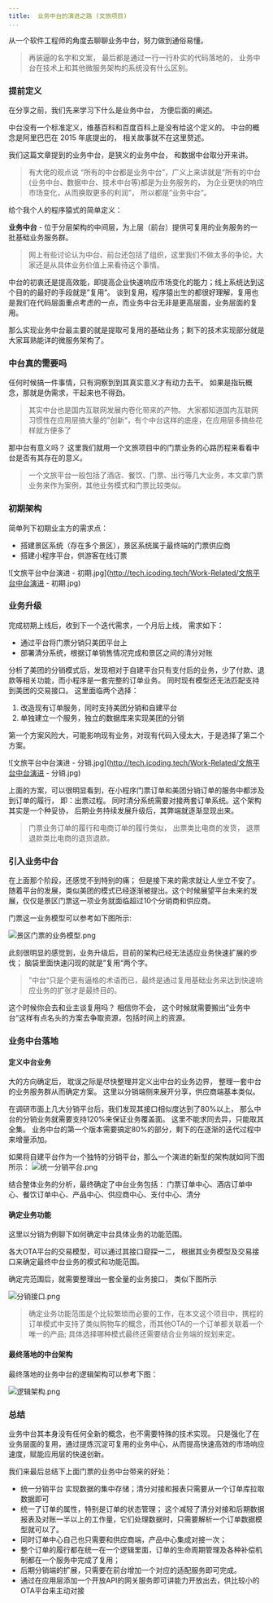 ```yaml
---
title:  业务中台的演进之路 (文旅项目)
...
```


从一个软件工程师的角度去聊聊业务中台，努力做到通俗易懂。 

> 再装逼的名字和文案， 最后都是通过一行一行朴实的代码落地的， 业务中台在技术上和其他微服务架构的系统没有什么区别。

### 提前定义

在分享之前，我们先来学习下什么是业务中台， 方便后面的阐述。 

中台没有一个标准定义，维基百科和百度百科上是没有给这个定义的。 中台的概念是阿里巴巴在 2015 年底提出的， 相关故事就不在这里赘述。  

我们这篇文章提到的业务中台，是狭义的业务中台， 和数据中台取分开来讲。

> 有大佬的观点说 “所有的中台都是业务中台”，广义上来讲就是“所有的中台(业务中台、数据中台、技术中台等)都是为业务服务的， 为企业更快的响应市场变化，从而换取更多的利润”， 所以都是”业务中台“。  


给个我个人的程序猿式的简单定义：

**业务中台** - 位于分层架构的中间层，为上层（前台）提供可复用的业务服务的一批基础业务服务群。

> 网上有些讨论认为中台、前台还包括了组织，这里我们不做太多的争论，大家还是从具体业务价值上来看待这个事情。

中台的初衷还是提高效能，即提高企业快速响应市场变化的能力；线上系统达到这个目的的最好的手段就是”复用”。 谈到复用，程序猿出生的都很好理解，复用也是我们在代码层面重点考虑的一点，而业务中台无非是更高层面，业务层面的复用。 

那么实现业务中台最主要的就是提取可复用的基础业务；剩下的技术实现部分就是大家耳熟能详的微服务架构了。 

### 中台真的需要吗

任何时候搞一件事情，只有洞察到到其真实意义才有动力去干。 如果是指玩概念，那就是伪需求，干起来也不得劲。 

> 其实中台也是国内互联网发展内卷化带来的产物。 大家都知道国内互联网习惯性在应用层搞大量的”创新“，有个中台这样的底座，在应用层多搞些花样就方便多了  


那中台有意义吗？ 这里我们就用一个文旅项目中的门票业务的心路历程来看看中台是否有其存在的意义。

> 一个文旅平台一般包括了酒店、餐饮、门票、出行等几大业务，本文拿门票业务来作为案例，其他业务模式和门票比较类似。


### 初期架构

简单列下初期业主方的需求点：

* 搭建景区系统（存在多个景区），景区系统属于最终端的门票供应商
* 搭建小程序平台，供游客在线订票


![文旅平台中台演进 - 初期.jpg](http://tech.icoding.tech/Work-Related/文旅平台中台演进 - 初期.jpg)



### 业务升级

完成初期上线后，收到下一个迭代需求，一个月后上线， 需求如下：

* 通过平台将门票分销只美团平台上
* 部署清分系统，根据订单销售情况完成和景区之间的清分对账


 分析了美团的分销模式后，发现相对于自建平台只有支付后的业务，少了付款、退款等相关功能，而小程序是一套完整的订单业务。 同时现有模型还无法匹配支持到美团的交易接口。 这里面临两个选择：
1.  改造现有订单服务，同时支持美团分销和自建平台
2.  单独建立一个服务，独立的数据库来实现美团的分销

第一个方案风险大，可能影响现有业务，对现有代码入侵太大，于是选择了第二个方案。

![文旅平台中台演进 - 分销.jpg](http://tech.icoding.tech/Work-Related/文旅平台中台演进 - 分销.jpg)

上面的方案，可以很明显看到，在小程序门票订单和美团分销订单的服务中都涉及到订单的履行， 即：出票过程。 同时清分系统需要对接两套订单系统。这个架构其实是一个种妥协， 后期业务持续发展升级后，其弊端就逐渐显现出来。

> 门票业务订单的履行和电商订单的履行类似， 出票类比电商的发货， 退票退款类比电商的退货退款。

### 引入业务中台

在上面那个阶段，还感觉不到特别的痛； 但是接下来的需求就让人坐立不安了。 随着平台的发展，类似美团的模式已经逐渐被提出。这个时候展望平台未来的发展，仅仅是景区门票这一项业务就面临超过10个分销商和供应商。

门票这一业务模型可以参考如下图所示:

![景区门票的业务模型.png](http://tech.icoding.tech/Work-Related/景区门票的业务模型.png)

此刻很明显的感觉到，业务升级后，目前的架构已经无法适应业务快速扩展的步伐； 脑袋里面快速闪现的就是”复用“两个字。 

> ”中台“只是个更有逼格的术语而已，最终是通过复用基础业务来达到快速响应业务的扩张才是最终目的。 

这个时候你会去和业主谈复用吗？ 相信你不会， 这个时候就需要搬出”业务中台“这样有点名头的方案去争取资源，包括时间上的资源。 


### 业务中台落地

#### 定义中台业务

大的方向确定后， 耽误之际是尽快整理并定义出中台的业务边界， 整理一套中台的业务服务群从而确定方案。 这里以分销端侧来展开分享，供应商端基本类似。 

在调研市面上几大分销平台后，我们发现其接口相似度达到了80%以上， 那么中台的分销业务就需要支持120%来保证业务覆盖面。 这里不能求同去异，只能取其全集。 业务中台的第一个版本需要搞定80%的部分，剩下的在逐渐的迭代过程中来增量添加。

如果将自建平台作为一个独特的分销平台，那么一个演进的新型的架构就如同下图所示：
![统一分销平台.png](http://tech.icoding.tech/Work-Related/统一分销平台.png)


结合整体业务的分析，最终确定了中台业务包括： 门票订单中心、酒店订单中心、餐饮订单中心、产品中心、供应商中心、支付中心、清分

#### 确定业务功能

这里以分销为例聊下如何确定中台具体业务的功能范围。 

各大OTA平台的交易模型，可以通过其接口窥探一二， 根据其业务模型及交易接口来确定最终中台业务的模式和功能范围。 



确定完范围后，就需要整理出一套全量的业务接口， 类似下图所示

![分销接口.png](http://tech.icoding.tech/Work-Related/分销接口.png)

> 确定业务功能范围是个比较繁琐而必要的工作，在本文这个项目中，携程的订单模式中支持了类似购物车的概念，而其他OTA的一个订单都关联着一个唯一的产品; 具体选择哪种模式最终还需要结合业务端的规划来定。

#### 最终落地的中台架构

最终落地的业务中台的逻辑架构可以参考下图：

![逻辑架构.png](http://tech.icoding.tech/Work-Related/逻辑架构.png)



### 总结

业务中台其本身没有任何全新的概念，也不需要特殊的技术实现。 只是强化了在业务层面的复用，通过提炼沉淀可复用的业务中心，从而提高快速高效的市场响应速度，赋能应用层的快速创新。 

我们来最后总结下上面门票的业务中台带来的好处：

* 统一分销平台 实现数据的集中存储；清分对接和报表只需要从一个订单库拉取数据即可
* 统一了订单的属性，特别是订单的状态管理； 这个减轻了清分对接和后期数据报表及对账一半以上的工作量，它们处理数据时，只需要解析一个订单数据模型就可以了。
* 同时订单中心自己也只需要和供应商端，产品中心集成对接一次； 
* 整个订单的履行都在统一在一个逻辑里面，订单的生命周期管理及各种补偿机制都在一个服务中完成了复用；
* 后期分销端的扩展，只需要在前台增加一个对应的适配服务即可完成。 
* 通过在应用层添加一个开放API的网关服务即可讲能力开放出去，供比较小的OTA平台来主动对接
